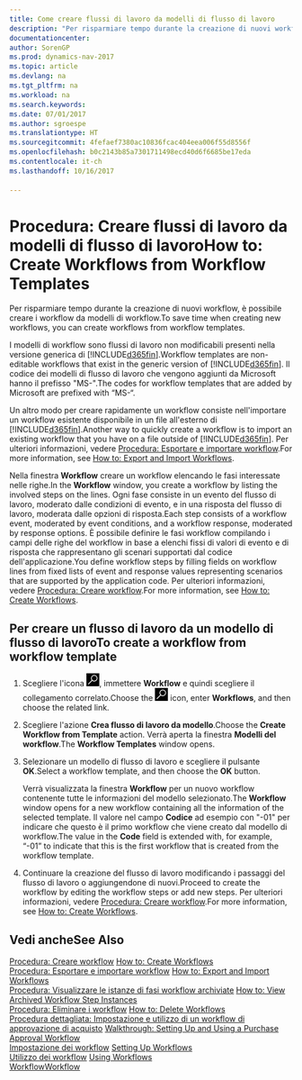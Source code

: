 ```yaml
---
title: Come creare flussi di lavoro da modelli di flusso di lavoro
description: "Per risparmiare tempo durante la creazione di nuovi workflow, è possibile creare i workflow da modelli di workflow."
documentationcenter: 
author: SorenGP
ms.prod: dynamics-nav-2017
ms.topic: article
ms.devlang: na
ms.tgt_pltfrm: na
ms.workload: na
ms.search.keywords: 
ms.date: 07/01/2017
ms.author: sgroespe
ms.translationtype: HT
ms.sourcegitcommit: 4fefaef7380ac10836fcac404eea006f55d8556f
ms.openlocfilehash: b0c2143b85a7301711498ecd40d6f6685be17eda
ms.contentlocale: it-ch
ms.lasthandoff: 10/16/2017

---
```

# <a name="how-to-create-workflows-from-workflow-templates"></a><span data-ttu-id="67a9b-103">Procedura: Creare flussi di lavoro da modelli di flusso di lavoro</span><span class="sxs-lookup"><span data-stu-id="67a9b-103">How to: Create Workflows from Workflow Templates</span></span>
<span data-ttu-id="67a9b-104">Per risparmiare tempo durante la creazione di nuovi workflow, è possibile creare i workflow da modelli di workflow.</span><span class="sxs-lookup"><span data-stu-id="67a9b-104">To save time when creating new workflows, you can create workflows from workflow templates.</span></span>  

 <span data-ttu-id="67a9b-105">I modelli di workflow sono flussi di lavoro non modificabili presenti nella versione generica di [!INCLUDE[d365fin](includes/d365fin_md.md)].</span><span class="sxs-lookup"><span data-stu-id="67a9b-105">Workflow templates are non-editable workflows that exist in the generic version of [!INCLUDE[d365fin](includes/d365fin_md.md)].</span></span> <span data-ttu-id="67a9b-106">Il codice dei modelli di flusso di lavoro che vengono aggiunti da Microsoft hanno il prefisso "MS-".</span><span class="sxs-lookup"><span data-stu-id="67a9b-106">The codes for workflow templates that are added by Microsoft are prefixed with “MS-“.</span></span>  

 <span data-ttu-id="67a9b-107">Un altro modo per creare rapidamente un workflow consiste nell'importare un workflow esistente disponibile in un file all'esterno di [!INCLUDE[d365fin](includes/d365fin_md.md)].</span><span class="sxs-lookup"><span data-stu-id="67a9b-107">Another way to quickly create a workflow is to import an existing workflow that you have on a file outside of [!INCLUDE[d365fin](includes/d365fin_md.md)].</span></span> <span data-ttu-id="67a9b-108">Per ulteriori informazioni, vedere [Procedura: Esportare e importare workflow](across-how-to-export-and-import-workflows.md).</span><span class="sxs-lookup"><span data-stu-id="67a9b-108">For more information, see [How to: Export and Import Workflows](across-how-to-export-and-import-workflows.md).</span></span>  

<span data-ttu-id="67a9b-109">Nella finestra **Workflow** creare un workflow elencando le fasi interessate nelle righe.</span><span class="sxs-lookup"><span data-stu-id="67a9b-109">In the **Workflow** window, you create a workflow by listing the involved steps on the lines.</span></span> <span data-ttu-id="67a9b-110">Ogni fase consiste in un evento del flusso di lavoro, moderato dalle condizioni di evento, e in una risposta del flusso di lavoro, moderata dalle opzioni di risposta.</span><span class="sxs-lookup"><span data-stu-id="67a9b-110">Each step consists of a workflow event, moderated by event conditions, and a workflow response, moderated by response options.</span></span> <span data-ttu-id="67a9b-111">È possibile definire le fasi workflow compilando i campi delle righe del workflow in base a elenchi fissi di valori di evento e di risposta che rappresentano gli scenari supportati dal codice dell'applicazione.</span><span class="sxs-lookup"><span data-stu-id="67a9b-111">You define workflow steps by filling fields on workflow lines from fixed lists of event and response values representing scenarios that are supported by the application code.</span></span> <span data-ttu-id="67a9b-112">Per ulteriori informazioni, vedere [Procedura: Creare workflow](across-how-to-create-workflows.md).</span><span class="sxs-lookup"><span data-stu-id="67a9b-112">For more information, see [How to: Create Workflows](across-how-to-create-workflows.md).</span></span>  

## <a name="to-create-a-workflow-from-workflow-template"></a><span data-ttu-id="67a9b-113">Per creare un flusso di lavoro da un modello di flusso di lavoro</span><span class="sxs-lookup"><span data-stu-id="67a9b-113">To create a workflow from workflow template</span></span>  
1.  <span data-ttu-id="67a9b-114">Scegliere l'icona ![Cerca pagina o report](media/ui-search/search_small.png "icona Cerca pagina o report"), immettere **Workflow** e quindi scegliere il collegamento correlato.</span><span class="sxs-lookup"><span data-stu-id="67a9b-114">Choose the ![Search for Page or Report](media/ui-search/search_small.png "Search for Page or Report icon") icon, enter **Workflows**, and then choose the related link.</span></span>  
2.  <span data-ttu-id="67a9b-115">Scegliere l'azione **Crea flusso di lavoro da modello**.</span><span class="sxs-lookup"><span data-stu-id="67a9b-115">Choose the **Create Workflow from Template** action.</span></span> <span data-ttu-id="67a9b-116">Verrà aperta la finestra **Modelli del workflow**.</span><span class="sxs-lookup"><span data-stu-id="67a9b-116">The **Workflow Templates** window opens.</span></span>  
3.  <span data-ttu-id="67a9b-117">Selezionare un modello di flusso di lavoro e scegliere il pulsante **OK**.</span><span class="sxs-lookup"><span data-stu-id="67a9b-117">Select a workflow template, and then choose the **OK** button.</span></span>  

     <span data-ttu-id="67a9b-118">Verrà visualizzata la finestra **Workflow** per un nuovo workflow contenente tutte le informazioni del modello selezionato.</span><span class="sxs-lookup"><span data-stu-id="67a9b-118">The **Workflow** window opens for a new workflow containing all the information of the selected template.</span></span> <span data-ttu-id="67a9b-119">Il valore nel campo **Codice** ad esempio con "-01" per indicare che questo è il primo workflow che viene creato dal modello di workflow.</span><span class="sxs-lookup"><span data-stu-id="67a9b-119">The value in the **Code** field is extended with, for example, “-01” to indicate that this is the first workflow that is created from the workflow template.</span></span>  
4.  <span data-ttu-id="67a9b-120">Continuare la creazione del flusso di lavoro modificando i passaggi del flusso di lavoro o aggiungendone di nuovi.</span><span class="sxs-lookup"><span data-stu-id="67a9b-120">Proceed to create the workflow by editing the workflow steps or add new steps.</span></span> <span data-ttu-id="67a9b-121">Per ulteriori informazioni, vedere [Procedura: Creare workflow](across-how-to-create-workflows.md).</span><span class="sxs-lookup"><span data-stu-id="67a9b-121">For more information, see [How to: Create Workflows](across-how-to-create-workflows.md).</span></span>  

## <a name="see-also"></a><span data-ttu-id="67a9b-122">Vedi anche</span><span class="sxs-lookup"><span data-stu-id="67a9b-122">See Also</span></span>  
 <span data-ttu-id="67a9b-123">[Procedura: Creare workflow](across-how-to-create-workflows.md) </span><span class="sxs-lookup"><span data-stu-id="67a9b-123">[How to: Create Workflows](across-how-to-create-workflows.md) </span></span>  
 <span data-ttu-id="67a9b-124">[Procedura: Esportare e importare workflow](across-how-to-export-and-import-workflows.md) </span><span class="sxs-lookup"><span data-stu-id="67a9b-124">[How to: Export and Import Workflows](across-how-to-export-and-import-workflows.md) </span></span>  
 <span data-ttu-id="67a9b-125">[Procedura: Visualizzare le istanze di fasi workflow archiviate](across-how-to-view-archived-workflow-step-instances.md) </span><span class="sxs-lookup"><span data-stu-id="67a9b-125">[How to: View Archived Workflow Step Instances](across-how-to-view-archived-workflow-step-instances.md) </span></span>  
 <span data-ttu-id="67a9b-126">[Procedura: Eliminare i workflow](across-how-to-delete-workflows.md) </span><span class="sxs-lookup"><span data-stu-id="67a9b-126">[How to: Delete Workflows](across-how-to-delete-workflows.md) </span></span>  
 <span data-ttu-id="67a9b-127">[Procedura dettagliata: Impostazione e utilizzo di un workflow di approvazione di acquisto](walkthrough-setting-up-and-using-a-purchase-approval-workflow.md) </span><span class="sxs-lookup"><span data-stu-id="67a9b-127">[Walkthrough: Setting Up and Using a Purchase Approval Workflow](walkthrough-setting-up-and-using-a-purchase-approval-workflow.md) </span></span>  
 <span data-ttu-id="67a9b-128">[Impostazione dei workflow](across-set-up-workflows.md) </span><span class="sxs-lookup"><span data-stu-id="67a9b-128">[Setting Up Workflows](across-set-up-workflows.md) </span></span>  
 <span data-ttu-id="67a9b-129">[Utilizzo dei workflow](across-use-workflows.md) </span><span class="sxs-lookup"><span data-stu-id="67a9b-129">[Using Workflows](across-use-workflows.md) </span></span>  
 [<span data-ttu-id="67a9b-130">Workflow</span><span class="sxs-lookup"><span data-stu-id="67a9b-130">Workflow</span></span>](across-workflow.md)   

